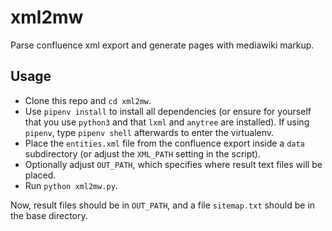 # xml2mw
Parse confluence xml export and generate pages with mediawiki markup. 

## Usage
 
 * Clone this repo and `cd xml2mw`.
 * Use `pipenv install` to install all dependencies (or ensure for yourself that you use `python3` and that `lxml` and `anytree` are installed). If using `pipenv`, type `pipenv shell` afterwards to enter the virtualenv.
 * Place the `entities.xml` file from the confluence export inside a `data` subdirectory (or adjust the `XML_PATH` setting in the script).
 * Optionally adjust `OUT_PATH`, which specifies where result text files will be placed.
 * Run `python xml2mw.py`.

Now, result files should be in `OUT_PATH`, and a file `sitemap.txt` should be in the base directory.

